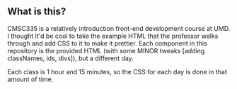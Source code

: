 ## What is this?

CMSC335 is a relatively introduction front-end development course at UMD. I thought it'd be cool to take the example HTML that the professor walks through and add CSS to it to make it prettier. Each component in this repository is the provided HTML (with some MINOR tweaks [adding classNames, ids, divs]), but a different day.

Each class is 1 hour and 15 minutes, so the CSS for each day is done in that amount of time.
